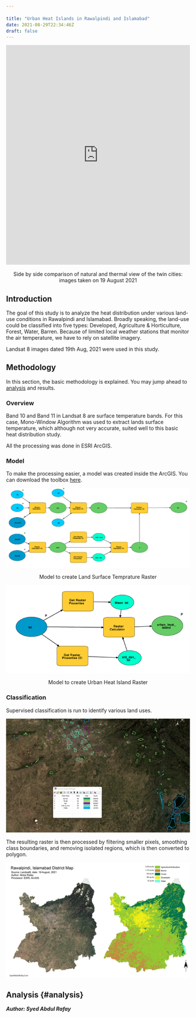 ```yaml
---

title: "Urban Heat Islands in Rawalpindi and Islamabad"
date: 2021-08-29T22:34:46Z
draft: false
---
```


<iframe frameborder="0" class="juxtapose" width="100%" height="600" src="https://cdn.knightlab.com/libs/juxtapose/latest/embed/index.html?uid=aa0a639e-0d9e-11ec-abb7-b9a7ff2ee17c"></iframe>



<center>
    <p>
        Side by side comparison of natural and thermal view of the twin cities: images taken on 19 August 2021
    </p>
</center>



## Introduction

The goal of this study is to analyze the heat distribution under various land-use conditions in Rawalpindi and Islamabad. Broadly speaking, the land-use could be classified into five types: Developed, Agriculture & Horticulture, Forest, Water, Barren. Because of limited local weather stations that monitor the air temperature, we have to rely on satellite imagery. 

Landsat 8 images dated 19th Aug, 2021 were used in this study.

## Methodology

In this section, the basic methodology is explained. You may jump ahead to [analysis](projects/uhi_rwp_isb_19aug2021/urbanheatislandsrwpisb19aug2021/#analysis) and results.

### Overview

Band 10 and Band 11 in Landsat 8 are surface temperature bands. For this case, Mono-Window Algorithm was used to extract lands surface temperature, which although not very accurate, suited well to this basic heat distribution study.

All the processing was done in ESRI ArcGIS.

### Model

To make the processing easier, a model was created inside the ArcGIS. You can download the toolbox [here](projects\UHI_RWP_ISB_19Aug2021\resources\LST.tbx).

![LST Model](projects/UHI_RWP_ISB_19Aug2021/images/model_lst.png)

<center>
        Model to create Land Surface Temprature Raster
</center>



![UHI Model](projects/UHI_RWP_ISB_19Aug2021/images/model_uhi.png)

<center>
        Model to create Urban Heat Island Raster
</center>

### Classification

Supervised classification is run to identify various land uses. 

![Land-Use Classification](projects/UHI_RWP_ISB_19Aug2021/images/supervised_classification.jpg)

The resulting raster is then processed by filtering smaller pixels, smoothing class boundaries, and removing isolated regions, which is then converted to polygon.

![Land-Use Classification](projects/UHI_RWP_ISB_19Aug2021/images/class_result.jpg)





## Analysis {#analysis}





***Author: Syed Abdul Rafay***

